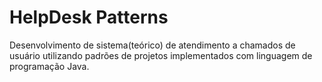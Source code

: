# HelpDesk Patterns
Desenvolvimento de sistema(teórico) de atendimento a chamados de usuário utilizando padrões de projetos implementados com linguagem de programação Java.

